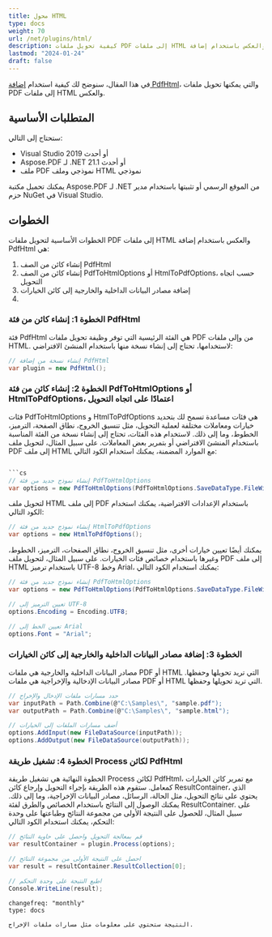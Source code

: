 ```yaml
---
title: محول HTML
type: docs
weight: 70
url: /net/plugins/html/
description: كيفية تحويل ملفات PDF إلى ملفات HTML والعكس باستخدام إضافة Aspose.PDF PdfHtml
lastmod: "2024-01-24"
draft: false
---
```


في هذا المقال، سنوضح لك كيفية استخدام [إضافة PdfHtml](https://products.aspose.org/pdf/net/html-converter/)، والتي يمكنها تحويل ملفات PDF إلى ملفات HTML والعكس.

## المتطلبات الأساسية

ستحتاج إلى التالي:

* Visual Studio 2019 أو أحدث
* Aspose.PDF لـ .NET 21.1 أو أحدث
* ملف PDF نموذجي وملف HTML نموذجي

يمكنك تحميل مكتبة Aspose.PDF لـ .NET من الموقع الرسمي أو تثبيتها باستخدام مدير حزم NuGet في Visual Studio.

## الخطوات

الخطوات الأساسية لتحويل ملفات PDF إلى ملفات HTML والعكس باستخدام إضافة PdfHtml هي:

1. إنشاء كائن من الصف PdfHtml
2. إنشاء كائن من الصف PdfToHtmlOptions أو HtmlToPdfOptions، حسب اتجاه التحويل
3. إضافة مصادر البيانات الداخلية والخارجية إلى كائن الخيارات
4.
### الخطوة 1: إنشاء كائن من فئة PdfHtml

فئة PdfHtml هي الفئة الرئيسية التي توفر وظيفة تحويل ملفات PDF من وإلى ملفات HTML. لاستخدامها، تحتاج إلى إنشاء نسخة منها باستخدام المنشئ الافتراضي:

```cs
// إنشاء نسخة من إضافة PdfHtml
var plugin = new PdfHtml();
```

### الخطوة 2: إنشاء كائن من فئة PdfToHtmlOptions أو HtmlToPdfOptions، اعتمادًا على اتجاه التحويل

فئات PdfToHtmlOptions و HtmlToPdfOptions هي فئات مساعدة تسمح لك بتحديد خيارات ومعاملات مختلفة لعملية التحويل، مثل تنسيق الخروج، نطاق الصفحة، الترميز، الخطوط، وما إلى ذلك. لاستخدام هذه الفئات، تحتاج إلى إنشاء نسخة من الفئة المناسبة باستخدام المنشئ الافتراضي أو بتمرير بعض المعاملات. على سبيل المثال، لتحويل ملف PDF إلى ملف HTML مع الموارد المضمنة، يمكنك استخدام الكود التالي:

```cs

```cs
// إنشاء نموذج جديد من فئة PdfToHtmlOptions
var options = new PdfToHtmlOptions(PdfToHtmlOptions.SaveDataType.FileWithEmbeddedResources);
```

لتحويل ملف HTML إلى ملف PDF باستخدام الإعدادات الافتراضية، يمكنك استخدام الكود التالي:

```cs
// إنشاء نموذج جديد من فئة HtmlToPdfOptions
var options = new HtmlToPdfOptions();
```

يمكنك أيضًا تعيين خيارات أخرى، مثل تنسيق الخروج، نطاق الصفحات، الترميز، الخطوط، وغيرها باستخدام خصائص فئات الخيارات. على سبيل المثال، لتحويل ملف PDF إلى ملف HTML باستخدام ترميز UTF-8 وخط Arial، يمكنك استخدام الكود التالي:

```cs
// إنشاء نموذج جديد من فئة PdfToHtmlOptions
var options = new PdfToHtmlOptions(PdfToHtmlOptions.SaveDataType.FileWithEmbeddedResources);

// تعيين الترميز إلى UTF-8
options.Encoding = Encoding.UTF8;

// تعيين الخط إلى Arial
options.Font = "Arial";
```

### الخطوة 3: إضافة مصادر البيانات الداخلية والخارجية إلى كائن الخيارات

مصادر البيانات الداخلية والخارجية هي ملفات PDF أو HTML التي تريد تحويلها وحفظها.
مصادر البيانات الإدخالية والإخراجية هي ملفات PDF أو HTML التي تريد تحويلها وحفظها.

```cs
// حدد مسارات ملفات الإدخال والإخراج
var inputPath = Path.Combine(@"C:\Samples\", "sample.pdf");
var outputPath = Path.Combine(@"C:\Samples\", "sample.html");

// أضف مسارات الملفات إلى الخيارات
options.AddInput(new FileDataSource(inputPath));
options.AddOutput(new FileDataSource(outputPath));
```

### الخطوة 4: تشغيل طريقة Process لكائن PdfHtml

الخطوة النهائية هي تشغيل طريقة Process لكائن PdfHtml، مع تمرير كائن الخيارات كمعامل. ستقوم هذه الطريقة بإجراء التحويل وإرجاع كائن ResultContainer، الذي يحتوي على نتائج التحويل، مثل الحالة، الرسائل، مصادر البيانات الإخراجية، وما إلى ذلك. يمكنك الوصول إلى النتائج باستخدام الخصائص والطرق لفئة ResultContainer. على سبيل المثال، للحصول على النتيجة الأولى من مجموعة النتائج وطباعتها على وحدة التحكم، يمكنك استخدام الكود التالي:

```cs
// قم بمعالجة التحويل واحصل على حاوية النتائج
var resultContainer = plugin.Process(options);

// احصل على النتيجة الأولى من مجموعة النتائج
var result = resultContainer.ResultCollection[0];

// اطبع النتيجة على وحدة التحكم
Console.WriteLine(result);
```
```
changefreq: "monthly"
type: docs

النتيجة ستحتوي على معلومات مثل مسارات ملفات الإخراج.
```

